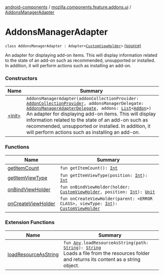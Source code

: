 [android-components](../../index.md) / [mozilla.components.feature.addons.ui](../index.md) / [AddonsManagerAdapter](./index.md)

# AddonsManagerAdapter

`class AddonsManagerAdapter : Adapter<`[`CustomViewHolder`](../-custom-view-holder/index.md)`>` [(source)](https://github.com/mozilla-mobile/android-components/blob/master/components/feature/addons/src/main/java/mozilla/components/feature/addons/ui/AddonsManagerAdapter.kt#L42)

An adapter for displaying add-on items. This will display information related to the state of
an add-on such as recommended, unsupported or installed. In addition, it will perform actions
such as installing an add-on.

### Constructors

| Name | Summary |
|---|---|
| [&lt;init&gt;](-init-.md) | `AddonsManagerAdapter(addonCollectionProvider: `[`AddonCollectionProvider`](../../mozilla.components.feature.addons.amo/-addon-collection-provider/index.md)`, addonsManagerDelegate: `[`AddonsManagerAdapterDelegate`](../-addons-manager-adapter-delegate/index.md)`, addons: `[`List`](https://kotlinlang.org/api/latest/jvm/stdlib/kotlin.collections/-list/index.html)`<`[`Addon`](../../mozilla.components.feature.addons/-addon/index.md)`>)`<br>An adapter for displaying add-on items. This will display information related to the state of an add-on such as recommended, unsupported or installed. In addition, it will perform actions such as installing an add-on. |

### Functions

| Name | Summary |
|---|---|
| [getItemCount](get-item-count.md) | `fun getItemCount(): `[`Int`](https://kotlinlang.org/api/latest/jvm/stdlib/kotlin/-int/index.html) |
| [getItemViewType](get-item-view-type.md) | `fun getItemViewType(position: `[`Int`](https://kotlinlang.org/api/latest/jvm/stdlib/kotlin/-int/index.html)`): `[`Int`](https://kotlinlang.org/api/latest/jvm/stdlib/kotlin/-int/index.html) |
| [onBindViewHolder](on-bind-view-holder.md) | `fun onBindViewHolder(holder: `[`CustomViewHolder`](../-custom-view-holder/index.md)`, position: `[`Int`](https://kotlinlang.org/api/latest/jvm/stdlib/kotlin/-int/index.html)`): `[`Unit`](https://kotlinlang.org/api/latest/jvm/stdlib/kotlin/-unit/index.html) |
| [onCreateViewHolder](on-create-view-holder.md) | `fun onCreateViewHolder(parent: <ERROR CLASS>, viewType: `[`Int`](https://kotlinlang.org/api/latest/jvm/stdlib/kotlin/-int/index.html)`): `[`CustomViewHolder`](../-custom-view-holder/index.md) |

### Extension Functions

| Name | Summary |
|---|---|
| [loadResourceAsString](../../mozilla.components.support.test.file/kotlin.-any/load-resource-as-string.md) | `fun `[`Any`](https://kotlinlang.org/api/latest/jvm/stdlib/kotlin/-any/index.html)`.loadResourceAsString(path: `[`String`](https://kotlinlang.org/api/latest/jvm/stdlib/kotlin/-string/index.html)`): `[`String`](https://kotlinlang.org/api/latest/jvm/stdlib/kotlin/-string/index.html)<br>Loads a file from the resources folder and returns its content as a string object. |
